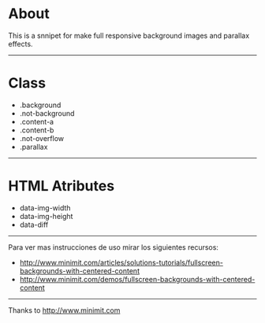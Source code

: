 # About
This is a snnipet for make full responsive background images and parallax effects.

---

# Class
- .background
- .not-background
- .content-a
- .content-b
- .not-overflow
- .parallax

---

# HTML Atributes

- data-img-width
- data-img-height
- data-diff

---

Para ver mas instrucciones de uso mirar los siguientes recursos:
- http://www.minimit.com/articles/solutions-tutorials/fullscreen-backgrounds-with-centered-content
- http://www.minimit.com/demos/fullscreen-backgrounds-with-centered-content

---

Thanks to http://www.minimit.com
